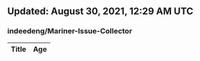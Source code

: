 ## Updated: August 30, 2021, 12:29 AM UTC


### indeedeng/Mariner-Issue-Collector
|**Title**|**Age**|
|:----|:----|